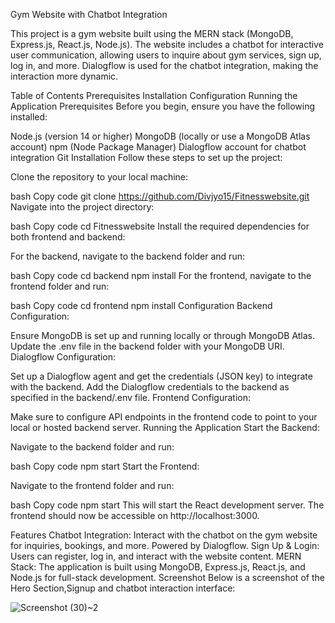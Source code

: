 Gym Website with Chatbot Integration

This project is a gym website built using the MERN stack (MongoDB, Express.js, React.js, Node.js). The website includes a chatbot for interactive user communication, allowing users to inquire about gym services, sign up, log in, and more. Dialogflow is used for the chatbot integration, making the interaction more dynamic.

Table of Contents
Prerequisites
Installation
Configuration
Running the Application
Prerequisites
Before you begin, ensure you have the following installed:

Node.js (version 14 or higher)
MongoDB (locally or use a MongoDB Atlas account)
npm (Node Package Manager)
Dialogflow account for chatbot integration
Git
Installation
Follow these steps to set up the project:

Clone the repository to your local machine:

bash
Copy code
git clone https://github.com/Divjyo15/Fitnesswebsite.git
Navigate into the project directory:

bash
Copy code
cd Fitnesswebsite
Install the required dependencies for both frontend and backend:

For the backend, navigate to the backend folder and run:

bash
Copy code
cd backend
npm install
For the frontend, navigate to the frontend folder and run:

bash
Copy code
cd frontend
npm install
Configuration
Backend Configuration:

Ensure MongoDB is set up and running locally or through MongoDB Atlas.
Update the .env file in the backend folder with your MongoDB URI.
Dialogflow Configuration:

Set up a Dialogflow agent and get the credentials (JSON key) to integrate with the backend.
Add the Dialogflow credentials to the backend as specified in the backend/.env file.
Frontend Configuration:

Make sure to configure API endpoints in the frontend code to point to your local or hosted backend server.
Running the Application
Start the Backend:

Navigate to the backend folder and run:

bash
Copy code
npm start
Start the Frontend:

Navigate to the frontend folder and run:

bash
Copy code
npm start
This will start the React development server. The frontend should now be accessible on http://localhost:3000.

Features
Chatbot Integration: Interact with the chatbot on the gym website for inquiries, bookings, and more. Powered by Dialogflow.
Sign Up & Login: Users can register, log in, and interact with the website content.
MERN Stack: The application is built using MongoDB, Express.js, React.js, and Node.js for full-stack development.
Screenshot
Below is a screenshot of the Hero Section,Signup and chatbot interaction interface:


![Screenshot (30)~2](https://github.com/user-attachments/assets/ca7bdfcf-29c5-4e3e-8e30-a360fcfb2dfc)
